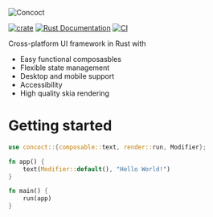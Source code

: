 ![Concoct](https://github.com/matthunz/viewbuilder/blob/main/logo.png?raw=true)

[![crate](https://img.shields.io/crates/v/concoct.svg)](https://crates.io/crates/concoct)
[![Rust Documentation](https://img.shields.io/badge/api-rustdoc-blue.svg)](https://concoct-rs.github.io/concoct)
[![CI](https://github.com/matthunz/concoct/actions/workflows/rust.yml/badge.svg)](https://github.com/matthunz/concoct/actions/workflows/rust.yml)


Cross-platform UI framework in Rust with
* Easy functional composasbles
* Flexible state management
* Desktop and mobile support
* Accessibility
* High quality skia rendering

# Getting started
```rust
use concoct::{composable::text, render::run, Modifier};

fn app() {
    text(Modifier::default(), "Hello World!")
}

fn main() {
    run(app)
}
```
